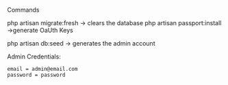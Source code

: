 Commands

php artisan migrate:fresh -> clears the database
php artisan passport:install ->generate OaUth Keys

php artisan db:seed -> generates the admin account


Admin Credentials:

    email = admin@email.com
    password = password
